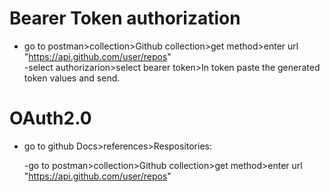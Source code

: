 # Bearer Token authorization
- go to postman>collection>Github collection>get method>enter url "https://api.github.com/user/repos"                                   
    -select authorizarion>select bearer token>In token paste the generated token values and send.
                      



# OAuth2.0
			
- go to github Docs>references>Respositories:         
			                                                
     -go to postman>collection>Github collection>get method>enter url "https://api.github.com/user/repos"

     
